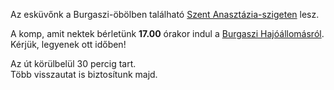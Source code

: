 Az esküvőnk a Burgaszi-öbölben található <a href="https://anastasia-island.com/index.php?lid=2" target="_blank">Szent Anasztázia-szigeten</a> lesz.

A komp, amit nektek bérletünk **17.00** órakor indul a <a href="https://maps.app.goo.gl/Q8S6ZhTkGJ3Em2S28" target="_blank">Burgaszi Hajóállomásról</a>. Kérjük, legyenek ott időben!

Az út körülbelül 30 percig tart.<br/>
Több visszautat is biztosítunk majd.
